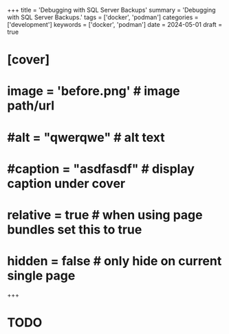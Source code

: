+++
title = 'Debugging with SQL Server Backups'
summary = 'Debugging with SQL Server Backups.'
tags = ['docker', 'podman']
categories = ['development']
keywords = ['docker', 'podman']
date = 2024-05-01
draft = true
# [cover]
#     image = 'before.png' # image path/url
#     #alt = "qwerqwe" # alt text
#     #caption = "asdfasdf" # display caption under cover
#     relative = true # when using page bundles set this to true
#     hidden = false # only hide on current single page
+++

# TODO
